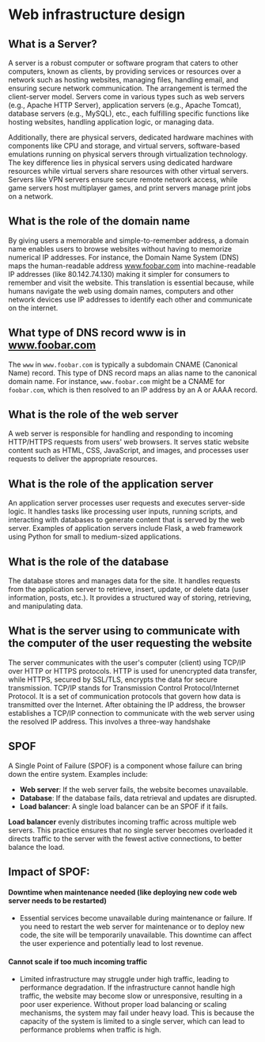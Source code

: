 # Web infrastructure design

## What is a Server?
A server is a robust computer or software program that caters to other computers, known as clients, by providing services or resources over a network such as hosting websites, managing files, handling email, and ensuring secure network communication. The arrangement is termed the client-server model. Servers come in various types such as web servers (e.g., Apache HTTP Server), application servers (e.g., Apache Tomcat), database servers (e.g., MySQL), etc., each fulfilling specific functions like hosting websites, handling application logic, or managing data.

Additionally, there are physical servers, dedicated hardware machines with components like CPU and storage, and virtual servers, software-based emulations running on physical servers through virtualization technology. The key difference lies in physical servers using dedicated hardware resources while virtual servers share resources with other virtual servers. Servers like VPN servers ensure secure remote network access, while game servers host multiplayer games, and print servers manage print jobs on a network.

## What is the role of the domain name
By giving users a memorable and simple-to-remember address, a domain name enables users to browse websites without having to memorize numerical IP addresses. For instance, the Domain Name System (DNS) maps the human-readable address www.foobar.com  into machine-readable IP addresses (like 80.142.74.130) making it simpler for consumers to remember and visit the website. 
This translation is essential because, while humans navigate the web using domain names, computers and other network devices use IP addresses to identify each other and communicate on the internet.
## What type of DNS record www is in www.foobar.com
The `www` in `www.foobar.com` is typically a subdomain CNAME (Canonical Name) record. This type of DNS record maps an alias name to the canonical domain name. For instance, `www.foobar.com` might be a CNAME for `foobar.com`, which is then resolved to an IP address by an A or AAAA record.

## What is the role of the web server
A web server is responsible for handling and responding to incoming HTTP/HTTPS requests from users' web browsers.
It serves static website content such as HTML, CSS, JavaScript, and images, and processes user requests to deliver the appropriate resources.

## What is the role of the application server
An application server processes user requests and executes server-side logic. It handles tasks like processing user inputs, running scripts, and interacting with databases to generate content that is served by the web server.
Examples of application servers include Flask, a web framework using Python for small to medium-sized applications. 

## What is the role of the database
The database stores and manages data for the site. It handles requests from the application server to retrieve, insert, update, or delete data (user information, posts, etc.). It provides a structured way of storing, retrieving, and manipulating data.

## What is the server using to communicate with the computer of the user requesting the website
The server communicates with the user's computer (client) using TCP/IP over HTTP or HTTPS protocols. 
HTTP is used for unencrypted data transfer, while HTTPS, secured by SSL/TLS, encrypts the data for secure transmission.
TCP/IP stands for Transmission Control Protocol/Internet Protocol. It is a set of communication protocols that govern how data is transmitted over the Internet. After obtaining the IP address, the browser establishes a TCP/IP connection to communicate with the web server using the resolved IP address.
This involves a three-way handshake

## SPOF
A Single Point of Failure (SPOF) is a component whose failure can bring down the entire system. Examples include:
- **Web server**: If the web server fails, the website becomes unavailable.
- **Database**: If the database fails, data retrieval and updates are disrupted.
- **Load balancer**: A single load balancer can be an SPOF if it fails. 

**Load balancer** evenly distributes incoming traffic across multiple web servers. This practice ensures that no single server becomes overloaded it directs traffic to the server with the fewest active connections, to better balance the load.

## Impact of SPOF:
#### Downtime when maintenance needed (like deploying new code web server needs to be restarted)
- Essential services become unavailable during maintenance or failure. If you need to restart the web server for maintenance or to deploy new code, the site will be temporarily unavailable.  This downtime can affect the user experience and potentially lead to lost revenue.
#### Cannot scale if too much incoming traffic
- Limited infrastructure may struggle under high traffic, leading to performance degradation. If the infrastructure cannot handle high traffic, the website may become slow or unresponsive, resulting in a poor user experience. Without proper load balancing or scaling mechanisms, the system may fail under heavy load. This is because the capacity of the system is limited to a single server, which can lead to performance problems when traffic is high.
